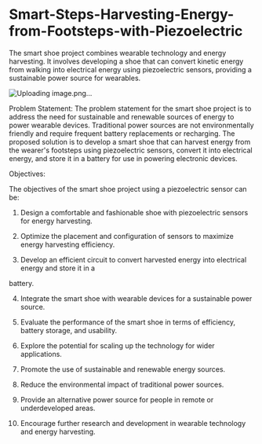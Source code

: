 # Smart-Steps-Harvesting-Energy-from-Footsteps-with-Piezoelectric
The smart shoe project combines wearable technology and energy harvesting. It involves developing a shoe that can convert kinetic energy from walking into electrical energy using piezoelectric sensors, providing a sustainable power source for wearables.

![Uploading image.png…]()


Problem Statement:
          The problem statement for the smart shoe project is to address the need for 
sustainable and renewable sources of energy to power wearable devices. Traditional 
power sources are not environmentally friendly and require frequent battery replacements 
or recharging. The proposed solution is to develop a smart shoe that can harvest energy 
from the wearer's footsteps using piezoelectric sensors, convert it into electrical energy, 
and store it in a battery for use in powering electronic devices.


Objectives: 

 The objectives of the smart shoe project using a piezoelectric sensor can be: 

1. Design a comfortable and fashionable shoe with piezoelectric sensors for energy harvesting. 

2. Optimize the placement and configuration of sensors to maximize energy harvesting efficiency. 

3. Develop an efficient circuit to convert harvested energy into electrical energy and store it in a

battery. 

4. Integrate the smart shoe with wearable devices for a sustainable power source. 

5. Evaluate the performance of the smart shoe in terms of efficiency, battery storage, and usability. 

6. Explore the potential for scaling up the technology for wider applications. 

7. Promote the use of sustainable and renewable energy sources. 

8. Reduce the environmental impact of traditional power sources. 

9. Provide an alternative power source for people in remote or underdeveloped areas. 

10. Encourage further research and development in wearable technology and energy harvesting.
